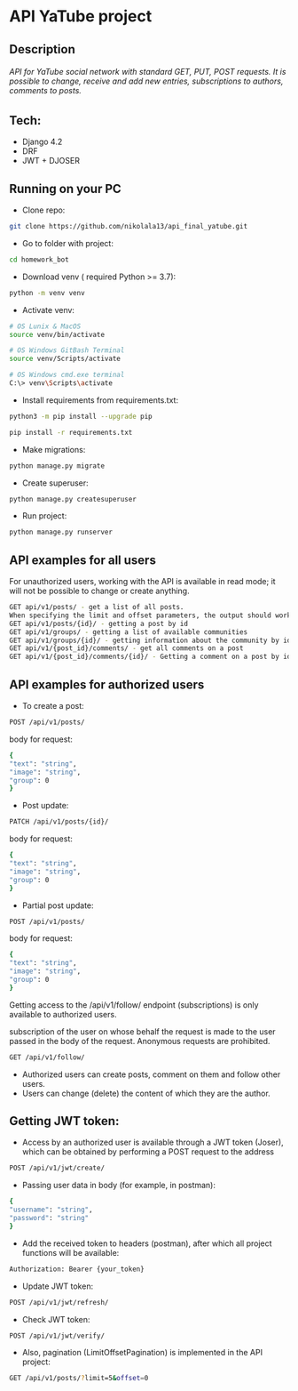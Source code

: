 # API YaTube project
## Description
###### API for YaTube social network with standard GET, PUT, POST requests. It is possible to change, receive and add new entries, subscriptions to authors, comments to posts. 

## Tech:
- Django 4.2
- DRF
- JWT + DJOSER

## Running on your PC
- Clone repo:
```sh
git clone https://github.com/nikolala13/api_final_yatube.git
```

- Go to folder with project:
```sh
cd homework_bot
```

- Download venv ( required Python >= 3.7):
```sh
python -m venv venv
```

- Activate venv:
```sh
# OS Lunix & MacOS
source venv/bin/activate
```
```sh
# OS Windows GitBash Terminal
source venv/Scripts/activate
```
```sh
# OS Windows cmd.exe terminal
C:\> venv\Scripts\activate
```

- Install requirements from requirements.txt:
```sh
python3 -m pip install --upgrade pip
```
```sh
pip install -r requirements.txt
```

- Make migrations:
```sh
python manage.py migrate
```
- Create superuser:
```sh
python manage.py createsuperuser
```

- Run project:
```sh
python manage.py runserver
```

## API examples for all users
For unauthorized users, working with the API is available in read mode; it will not be possible to change or create anything.
```sh
GET api/v1/posts/ - get a list of all posts.
When specifying the limit and offset parameters, the output should work with pagination
GET api/v1/posts/{id}/ - getting a post by id
GET api/v1/groups/ - getting a list of available communities
GET api/v1/groups/{id}/ - getting information about the community by id
GET api/v1/{post_id}/comments/ - get all comments on a post
GET api/v1/{post_id}/comments/{id}/ - Getting a comment on a post by id
```
## API examples for authorized users
- To create a post:
```sh
POST /api/v1/posts/
```
body for request:
```sh
{
"text": "string",
"image": "string",
"group": 0
}
```
- Post update:
```sh
PATCH /api/v1/posts/{id}/
```
body for request:
```sh
{
"text": "string",
"image": "string",
"group": 0
}
```
- Partial post update:
 ```sh
POST /api/v1/posts/
```
body for request:
```sh
{
"text": "string",
"image": "string",
"group": 0
}
```
Getting access to the /api/v1/follow/ endpoint (subscriptions) is only available to authorized users.

subscription of the user on whose behalf the request is made to the user passed in the body of the request. Anonymous requests are prohibited.
```sh
GET /api/v1/follow/
```
- Authorized users can create posts, comment on them and follow other users.
- Users can change (delete) the content of which they are the author.

## Getting JWT token:
- Access by an authorized user is available through a JWT token (Joser), which can be obtained by performing a POST request to the address
```sh
POST /api/v1/jwt/create/
```
- Passing user data in body (for example, in postman):
```sh
{
"username": "string",
"password": "string"
}
```
- Add the received token to headers (postman), after which all project functions will be available:
```sh
Authorization: Bearer {your_token}
```
- Update JWT token:
```sh
POST /api/v1/jwt/refresh/
```
- Check JWT token:
```sh
POST /api/v1/jwt/verify/
```
- Also, pagination (LimitOffsetPagination) is implemented in the API project:
```sh
GET /api/v1/posts/?limit=5&offset=0
```